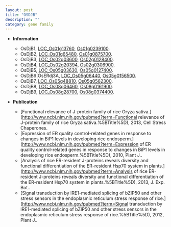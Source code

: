 ```yaml
---
layout: post
title: "OSDJB"
description: ""
category: gene family
---
```


* **Information**  
    + OsDjB1, [LOC_Os01g13760](http://rice.plantbiology.msu.edu/cgi-bin/ORF_infopage.cgi?orf=LOC_Os01g13760), [Os01g0239100](http://rapdb.dna.affrc.go.jp/viewer/gbrowse_details/irgsp1?name=Os01g0239100).
    + OsDjB2, [LOC_Os01g65480](http://rice.plantbiology.msu.edu/cgi-bin/ORF_infopage.cgi?orf=LOC_Os01g65480), [Os01g0875700](http://rapdb.dna.affrc.go.jp/viewer/gbrowse_details/irgsp1?name=Os01g0875700).
    + OsDjB3, [LOC_Os02g03600](http://rice.plantbiology.msu.edu/cgi-bin/ORF_infopage.cgi?orf=LOC_Os02g03600), [Os02g0128400](http://rapdb.dna.affrc.go.jp/viewer/gbrowse_details/irgsp1?name=Os02g0128400).
    + OsDjB4, [LOC_Os02g20394](http://rice.plantbiology.msu.edu/cgi-bin/ORF_infopage.cgi?orf=LOC_Os02g20394), [Os02g0306900](http://rapdb.dna.affrc.go.jp/viewer/gbrowse_details/irgsp1?name=Os02g0306900).
    + OsDjB5, [LOC_Os05g03630](http://rice.plantbiology.msu.edu/cgi-bin/ORF_infopage.cgi?orf=LOC_Os05g03630), [Os05g0127400](http://rapdb.dna.affrc.go.jp/viewer/gbrowse_details/irgsp1?name=Os05g0127400).
    + OsDjB6|OsERdj3A, [LOC_Os05g06440](http://rice.plantbiology.msu.edu/cgi-bin/ORF_infopage.cgi?orf=LOC_Os05g06440), [Os05g0156500](http://rapdb.dna.affrc.go.jp/viewer/gbrowse_details/irgsp1?name=Os05g0156500).
    + OsDjB7, [LOC_Os05g48810](http://rice.plantbiology.msu.edu/cgi-bin/ORF_infopage.cgi?orf=LOC_Os05g48810), [Os05g0562300](http://rapdb.dna.affrc.go.jp/viewer/gbrowse_details/irgsp1?name=Os05g0562300).
    + OsDjB8, [LOC_Os08g06460](http://rice.plantbiology.msu.edu/cgi-bin/ORF_infopage.cgi?orf=LOC_Os08g06460), [Os08g0161900](http://rapdb.dna.affrc.go.jp/viewer/gbrowse_details/irgsp1?name=Os08g0161900).
    + OsDjB9, [LOC_Os08g28700](http://rice.plantbiology.msu.edu/cgi-bin/ORF_infopage.cgi?orf=LOC_Os08g28700), [Os08g0374400](http://rapdb.dna.affrc.go.jp/viewer/gbrowse_details/irgsp1?name=Os08g0374400).

* **Publication**  
    + [Functional relevance of J-protein family of rice Oryza sativa.](http://www.ncbi.nlm.nih.gov/pubmed?term=Functional relevance of J-protein family of rice Oryza sativa.%5BTitle%5D), 2013, Cell Stress Chaperones.
    + [Expression of ER quality control-related genes in response to changes in BiP1 levels in developing rice endosperm.](http://www.ncbi.nlm.nih.gov/pubmed?term=Expression of ER quality control-related genes in response to changes in BiP1 levels in developing rice endosperm.%5BTitle%5D), 2010, Plant J..
    + [Analysis of rice ER-resident J-proteins reveals diversity and functional differentiation of the ER-resident Hsp70 system in plants.](http://www.ncbi.nlm.nih.gov/pubmed?term=Analysis of rice ER-resident J-proteins reveals diversity and functional differentiation of the ER-resident Hsp70 system in plants.%5BTitle%5D), 2013, J. Exp. Bot..
    + [Signal transduction by IRE1-mediated splicing of bZIP50 and other stress sensors in the endoplasmic reticulum stress response of rice.](http://www.ncbi.nlm.nih.gov/pubmed?term=Signal transduction by IRE1-mediated splicing of bZIP50 and other stress sensors in the endoplasmic reticulum stress response of rice.%5BTitle%5D), 2012, Plant J..


